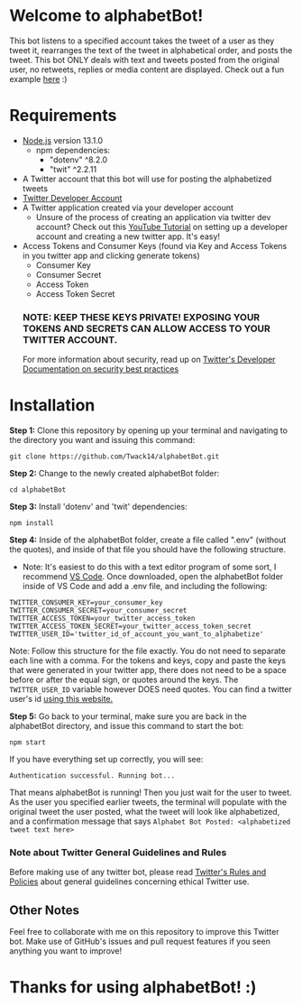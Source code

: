 # Welcome to alphabetBot!
This bot listens to a specified account takes the tweet of a user as they tweet it, rearranges the text of the tweet in alphabetical order, and posts the tweet. This bot ONLY deals with text and tweets posted from the original user, no retweets, replies or media content are displayed. Check out a fun example [here](https://twitter.com/AlphabetTrump) :)

# Requirements
- [Node.js](https://nodejs.org/en/) version 13.1.0
    - npm dependencies:
        - "dotenv" ^8.2.0
        - "twit" ^2.2.11
- A Twitter account that this bot will use for posting the alphabetized tweets
- [Twitter Developer Account](https://developer.twitter.com)
- A Twitter application created via your developer account
    - Unsure of the process of creating an application via twitter dev account? Check out this [YouTube Tutorial](https://www.youtube.com/watch?v=2o_qt9cXicM) on setting up a developer account and creating a new twitter app. It's easy!
- Access Tokens and Consumer Keys (found via Key and Access Tokens in you twitter app and clicking generate tokens)
    - Consumer Key
    - Consumer Secret
    - Access Token
    - Access Token Secret
    ### NOTE: KEEP THESE KEYS PRIVATE! EXPOSING YOUR TOKENS AND SECRETS CAN ALLOW ACCESS TO YOUR TWITTER ACCOUNT.
    For more information about security, read up on [Twitter's Developer Documentation on security best practices](https://developer.twitter.com/en/docs/basics/security-best-practices)

# Installation
**Step 1:** Clone this repository by opening up your terminal and navigating to the directory you want and issuing this command:
```
git clone https://github.com/Twack14/alphabetBot.git 
```
**Step 2:** Change to the newly created alphabetBot folder:
```
cd alphabetBot
```

**Step 3:** Install 'dotenv' and 'twit' dependencies:
```
npm install
```

**Step 4:** Inside of the alphabetBot folder, create a file called ".env" (without the quotes), and inside of that file you should have the following structure.
- Note: It's easiest to do this with a text editor program of some sort, I recommend [VS Code](https://code.visualstudio.com/download). Once downloaded, open the alphabetBot folder inside of VS Code and add a .env file, and including the following:
```
TWITTER_CONSUMER_KEY=your_consumer_key
TWITTER_CONSUMER_SECRET=your_consumer_secret
TWITTER_ACCESS_TOKEN=your_twitter_access_token
TWITTER_ACCESS_TOKEN_SECRET=your_twitter_access_token_secret
TWITTER_USER_ID='twitter_id_of_account_you_want_to_alphabetize'
```
Note: Follow this structure for the file exactly. You do not need to separate each line with a comma. For the tokens and keys, copy and paste the keys that were generated in your twitter app, there does not need to be a space before or after the equal sign, or quotes around the keys. The ```TWITTER_USER_ID``` variable however DOES need quotes. You can find a twitter user's id [using this website.](http://gettwitterid.com)

**Step 5:** Go back to your terminal, make sure you are back in the alphabetBot directory, and issue this command to start the bot:
```
npm start
```
If you have everything set up correctly, you will see:
```
Authentication successful. Running bot...
```
That means alphabetBot is running! Then you just wait for the user to tweet. As the user you specified earlier tweets, the terminal will populate with the original tweet the user posted, what the tweet will look like alphabetized, and a confirmation message that says ```Alphabet Bot Posted: <alphabetized tweet text here>```

### Note about Twitter General Guidelines and Rules
Before making use of any twitter bot, please read [Twitter's Rules and Policies](https://help.twitter.com/en/rules-and-policies#general-policies) about general guidelines concerning ethical Twitter use.

## Other Notes
Feel free to collaborate with me on this repository to improve this Twitter bot. Make use of GitHub's issues and pull request features if you seen anything you want to improve! 

# Thanks for using alphabetBot! :)
